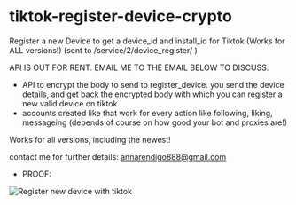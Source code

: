 # tiktok-register-device-crypto
Register a new Device to get a device_id and install_id for Tiktok (Works for ALL versions!) (sent to /service/2/device_register/ )

API IS OUT FOR RENT. EMAIL ME TO THE EMAIL BELOW TO DISCUSS.

- API to encrypt the body to send to register_device. you send the device details, and get back the encrypted body with which you can register a new valid device on tiktok
- accounts created like that work for every action like following, liking, messageing (depends of course on how good your bot and proxies are!)

Works for all versions, including the newest!

contact me for further details: annarendigo888@gmail.com

- PROOF: 

![Register new device with tiktok](https://i.imgur.com/jncC7p9.png)



